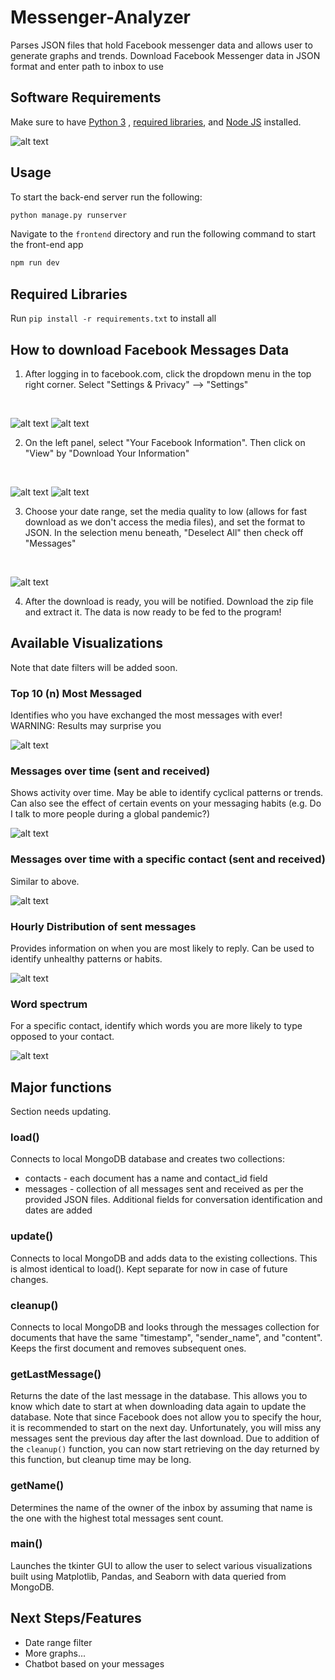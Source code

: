 # Messenger-Analyzer
Parses JSON files that hold Facebook messenger data and allows user to generate graphs and trends. Download Facebook Messenger data in JSON format and enter path to inbox to use

## Software Requirements
Make sure to have <a href="https://www.python.org/downloads/" target="_blank">Python 3</a>
, [required libraries](#Required-Libraries), and <a href="https://nodejs.org/en" target="_blank">Node JS</a> installed.

![alt text](./static/img/menu.png)

## Usage
To start the back-end server run the following:
```bash
python manage.py runserver
```

Navigate to the `frontend` directory and run the following command to start the front-end app
```bash
npm run dev
```

## Required Libraries
Run `pip install -r requirements.txt` to install all

## How to download Facebook Messages Data
1. After logging in to facebook.com, click the dropdown menu in the top right corner. Select "Settings & Privacy" --> "Settings"
<br>

![alt text](./static/img/dlfb1.JPG)
![alt text](./static/img/dlfb2.JPG)

2. On the left panel, select "Your Facebook Information". Then click on "View" by "Download Your Information"
<br>

![alt text](./static/img/dlfb3.JPG)
![alt text](./static/img/dlfb4.JPG)

3. Choose your date range, set the media quality to low (allows for fast download as we don't access the media files), and set the format to JSON. In the selection menu beneath, "Deselect All" then check off "Messages" 
<br>

![alt text](./static/img/dlfb5.JPG)

4. After the download is ready, you will be notified. Download the zip file and extract it. The data is now ready to be fed to the program!

## Available Visualizations
Note that date filters will be added soon.
### Top 10 (n) Most Messaged
Identifies who you have exchanged the most messages with ever! WARNING: Results may surprise you
<br>

![alt text](./static/img/topn.png)

### Messages over time (sent and received)
Shows activity over time. May be able to identify cyclical patterns or trends. Can also see the effect of certain events on your messaging habits (e.g. Do I talk to more people during a global pandemic?)
<br>

![alt text](./static/img/msg_v_time.PNG)

### Messages over time with a specific contact (sent and received)
Similar to above. 
<br>

![alt text](./static/img/msg_v_time_contact.png)
### Hourly Distribution of sent messages
Provides information on when you are most likely to reply. Can be used to identify unhealthy patterns or habits. 
<br>

![alt text](./static/img/msg_dist.JPG)
### Word spectrum
For a specific contact, identify which words you are more likely to type opposed to your contact. 
<br>

![alt text](./static/img/wordspectrum.PNG)

## Major functions
Section needs updating.

### load()
Connects to local MongoDB database and creates two collections:
* contacts - each document has a name and contact_id field
* messages - collection of all messages sent and received as per the provided JSON files. Additional fields for conversation identification and dates are added

### update()
Connects to local MongoDB and adds data to the existing collections. This is almost identical to load(). Kept separate for now in case of future changes. 

### cleanup()
Connects to local MongoDB and looks through the messages collection for documents that have the same "timestamp", "sender_name", and "content". Keeps the first document and removes subsequent ones. 

### getLastMessage()
Returns the date of the last message in the database. This allows you to know which date to start at when downloading data again to update the database. Note that since Facebook does not allow you to specify the hour, it is recommended to start on the next day. Unfortunately, you will miss any messages sent the previous day after the last download. Due to addition of the `cleanup()` function, you can now start retrieving on the day returned by this function, but cleanup time may be long. 

### getName()
Determines the name of the owner of the inbox by assuming that name is the one with the highest total messages sent count. 

### main()
Launches the tkinter GUI to allow the user to select various visualizations built using Matplotlib, Pandas, and Seaborn with data queried from MongoDB. 

## Next Steps/Features
* Date range filter
* More graphs...
* Chatbot based on your messages